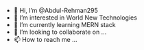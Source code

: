- 👋 Hi, I’m @Abdul-Rehman295
- 👀 I’m interested in World New Technologies
- 🌱 I’m currently learning MERN stack
- 💞️ I’m looking to collaborate on ...
- 📫 How to reach me ...

<!---
Abdul-Rehman295/Abdul-Rehman295 is a ✨ special ✨ repository because its `README.md` (this file) appears on your GitHub profile.
You can click the Preview link to take a look at your changes.
--->
